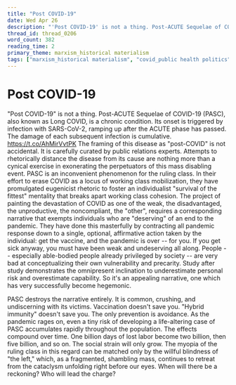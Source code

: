 ```yaml
---
title: "Post COVID-19"
date: Wed Apr 26
description: "'Post COVID-19' is not a thing. Post-ACUTE Sequelae of COVID-19 (PASC), also known as Long COVID, is a chronic condition."
thread_id: thread_0206
word_count: 382
reading_time: 2
primary_theme: marxism_historical materialism
tags: ["marxism_historical materialism", "covid_public health politics"]
---
```


# Post COVID-19

"Post COVID-19" is not a thing. Post-ACUTE Sequelae of COVID-19 (PASC), also known as Long COVID, is a chronic condition. Its onset is triggered by infection with SARS-CoV-2, ramping up after the ACUTE phase has passed. The damage of each subsequent infection is cumulative. https://t.co/AhMirVvtPK The framing of this disease as "post-COVID" is not accidental. It is carefully curated by public relations experts. Attempts to rhetorically distance the disease from its cause are nothing more than a cynical exercise in exonerating the perpetuators of this mass disabling event. PASC is an inconvenient phenomenon for the ruling class. In their effort to erase COVID as a locus of working class mobilization, they have promulgated eugenicist rhetoric to foster an individualist "survival of the fittest" mentality that breaks apart working class cohesion. The project of painting the devastation of COVID as one of the weak, the disadvantaged, the unproductive, the noncompliant, the "other", requires a corresponding narrative that exempts individuals who are "deserving" of an end to the pandemic. They have done this masterfully by contracting all pandemic response down to a single, optional, affirmative action taken by the individual: get the vaccine, and the pandemic is over -- for you. If you get sick anyway, you must have been weak and undeserving all along. People -- especially able-bodied people already privileged by society -- are very bad at conceptualizing their own vulnerability and precarity. Study after study demonstrates the omnipresent inclination to underestimate personal risk and overestimate capability. So it's an appealing narrative, one which has very successfully become hegemonic.

PASC destroys the narrative entirely. It is common, crushing, and undiscerning with its victims. Vaccination doesn't save you. "Hybrid immunity" doesn't save you. The only prevention is avoidance. As the pandemic rages on, even a tiny risk of developing a life-altering case of PASC accumulates rapidly throughout the population. The effects compound over time. One billion days of lost labor become two billion, then five billion, and so on. The social strain will only grow. The myopia of the ruling class in this regard can be matched only by the willful blindness of "the left," which, as a fragmented, shambling mass, continues to retreat from the cataclysm unfolding right before our eyes. When will there be a reckoning? Who will lead the charge?